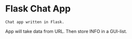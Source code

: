 # Flask Chat App
    Chat app written in Flask.
  App will take data from URL. 
Then store INFO in a GUI-list.

